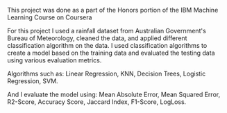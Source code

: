 This project was done as a part of the Honors portion of the IBM Machine Learning Course on Coursera

For this project I used a rainfall dataset from Australian Government's Bureau of Meteorology, cleaned the data, and applied different classification algorithm on the data.
I used classification algorithms to create a model based on the training data and evaluated the testing data using various evaluation metrics.

Algorithms such as: Linear Regression, KNN, Decision Trees, Logistic Regression, SVM.

And I evaluate the model using: Mean Absolute Error, Mean Squared Error, R2-Score, Accuracy Score, Jaccard Index, F1-Score, LogLoss. 
